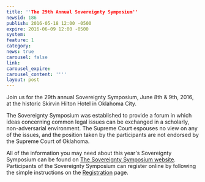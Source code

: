 ```yaml
---
title: ''The 29th Annual Sovereignty Symposium''
newsid: 186
publish: 2016-05-18 12:00 -0500
expire: 2016-06-09 12:00 -0500
system: 
feature: 1
category: 
news: true
carousel: false
link: 
carousel_expire: 
carousel_content: ''''
layout: post
---
```

<p>Join us for the 29th annual Sovereignty Symposium, June 8th &amp; 9th, 2016, at the historic Skirvin Hilton Hotel in Oklahoma City.</p>
<p>The Sovereignty Symposium was established to provide a forum in which ideas concerning common legal issues can be exchanged in a scholarly, non-adversarial environment. The Supreme Court espouses no view on any of the issues, and the position taken by the participants are not endorsed by the Supreme Court of Oklahoma.</p>
<p>All of the information you may need about this year's Sovereignty Symposium can be found on <a href="http://www.thesovereigntysymposium.com" target="_blank">The Sovereignty Symposium website</a>. Participants of the Sovereignty Symposium can register online by following the simple instructions on the <a href="https://www.cvent.com/events/sovereignty-symposium-2016/registration-397b0aa050b346edb9bf718893bec59a.aspx" target="_blank">Registration</a> page.</p>